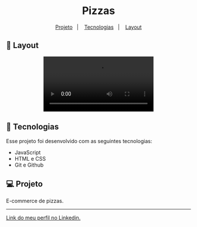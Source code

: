 <h1 align="center"> Pizzas </h1>

<p align="center">
  <a href="#-projeto">Projeto</a>&nbsp;&nbsp;&nbsp;|&nbsp;&nbsp;&nbsp;
  <a href="#-tecnologias">Tecnologias</a>&nbsp;&nbsp;&nbsp;|&nbsp;&nbsp;&nbsp;
  <a href="#-layout">Layout</a>
</p>

## 🔖 Layout

<p align="center">
  <video src="https://user-images.githubusercontent.com/111329429/227777588-a3b5081f-4c80-45e1-b718-5041acb3ebfd.mp4">
</p>

## 🚀 Tecnologias

Esse projeto foi desenvolvido com as seguintes tecnologias:

- JavaScript
- HTML e CSS
- Git e Github

## 💻 Projeto

E-commerce de pizzas.

---

[Link do meu perfil no Linkedin.](https://www.linkedin.com/in/felipe-moises-4a1b58248/)
